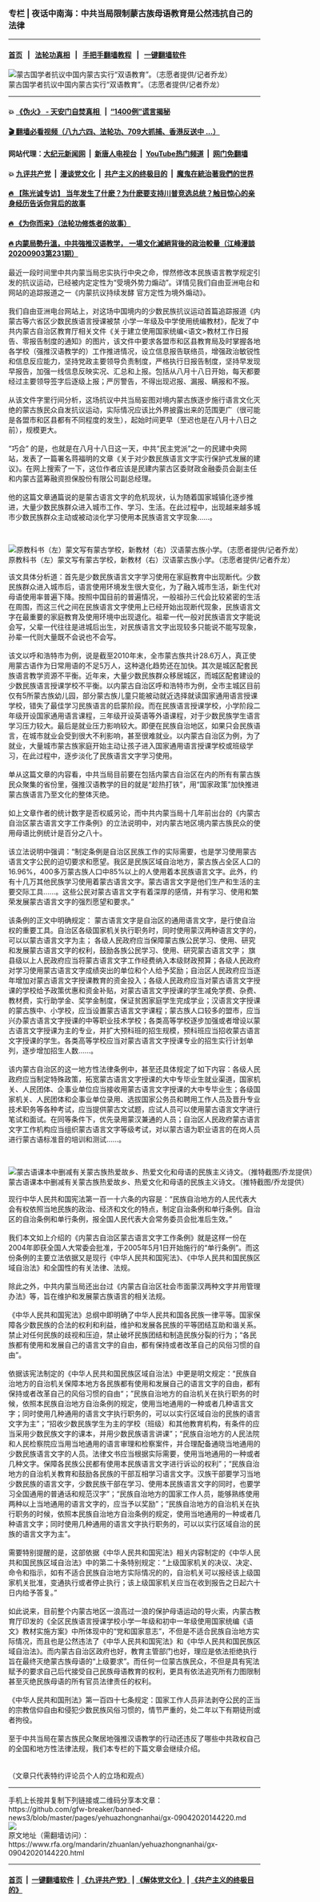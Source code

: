 ### 专栏 | 夜话中南海：中共当局限制蒙古族母语教育是公然违抗自己的法律
------------------------

#### [首页](https://github.com/gfw-breaker/banned-news3/blob/master/README.md) &nbsp;&nbsp;|&nbsp;&nbsp; [法轮功真相](https://github.com/begood0513/basic/blob/master/README.md)  &nbsp;&nbsp;|&nbsp;&nbsp; [手把手翻墙教程](https://github.com/gfw-breaker/guides/wiki)  &nbsp;&nbsp;|&nbsp;&nbsp; [一键翻墙软件](https://github.com/gfw-breaker/nogfw/blob/master/README.md)  



<div id="headerimg">
 <img alt="蒙古国学者抗议中国内蒙古实行“双语教育”。（志愿者提供/记者乔龙）" src="https://www.rfa.org/mandarin/yataibaodao/shaoshuminzu/ql-09032020064437.html/m0903-qlp3.jpg/@@images/b9f38519-bc36-4f4d-8535-3802a50624ee.jpeg" title="蒙古国学者抗议中国内蒙古实行“双语教育”。（志愿者提供/记者乔龙）"/>
 <div id="headerimgcontents">
  <div id="headerimgcaption">
   <span>
    蒙古国学者抗议中国内蒙古实行“双语教育”。（志愿者提供/记者乔龙）
   </span>
   <!-- zoomattribute -->
  </div>
  <!-- headerimgcaption -->
 </div>
 <!-- headerimagecontents -->
</div>

<hr/>


#### 💥 [《伪火》 - 天安门自焚真相 ](http://141.164.51.119:10000/videos/blog/weihuo.html)&nbsp; |&nbsp; [“1400例”谎言揭秘  ](http://141.164.51.119:10000/videos/blog/jiexi1400.html)

#### [ 🎬  翻墙必看视频（八九六四、法轮功、709大抓捕、香港反送中 ...）](https://github.com/gfw-breaker/links/blob/master/banned.md)

#### 网站代理：[大纪元新闻网](http://167.172.10.89:10080/gb/) &nbsp;|&nbsp; [新唐人电视台](http://167.172.10.89:8808/gb/)  &nbsp;|&nbsp; [YouTube热门频道](http://158.247.203.241/youtube.html) &nbsp;|&nbsp; [网门免翻墙](http://158.247.203.241:11000/show.aspx?name=ogHome)

#### 💥 [九评共产党](http://141.164.51.119:10000/videos/res/jiuping/)&nbsp; |&nbsp; [漫谈党文化](http://141.164.51.119:10000/videos/res/mtdwh/)&nbsp; |&nbsp; [共产主义的终极目的](http://141.164.51.119:10000/videos/res/zjmd/)&nbsp; |&nbsp; [魔鬼在統治著我們的世界](http://141.164.51.119:10000/videos/res/TheSpecter/)  

#### [ 🔥  【陈光诚专访】 当年发生了什麽？为什麽要支持川普竞选总统？触目惊心的亲身经历告诉你背后的故事](http://141.164.51.119:10000/videos/news/cgc02.html)

#### [ 🔥  《为你而来》（法轮功修炼者的故事）](http://141.164.51.119:10000/videos/news/ComingForYou.html)

#### [ 🔥  内蒙局勢升溫，中共強推汉语教学， 一場文化滅絕背後的政治較量（江峰漫談20200903第231期）](http://141.164.51.119:10000/videos/news/jf03.html)

<div id="storytext">
 <div>
  <div class="slot_header">
  </div>
 </div>
 <p>
  最近一段时间里中共内蒙当局忠实执行中央之命，悍然修改本民族语言教学规定引发的抗议运动，已经被内定定性为“受境外势力煽动”。详情见我们自由亚洲电台和网站的追踪报道之一《内蒙抗议持续发酵 官方定性为境外煽动》。
  <br/>
  <br/>
  我们自由亚洲电台网站上，对这场中国境内的少数民族抗议运动首篇追踪报道《内蒙古等六省区少数民族语言授课被禁 小学一年级及中学使用统编教材》，配发了中共内蒙古自治区教育厅相关文件《关于建立使用国家统编&lt;语文&gt;教材工作日报告、零报告制度的通知》的图片，该文件中要求各盟市和区县教育局及时掌握各地各学校（强推汉语教学的）工作推进情况，设立信息报告联络员，增强政治敏锐性和信息反应能力，坚持党政主要领导负责制度，严格执行日报告制度，坚持早发现早报告，加强一线信息反映实况、汇总和上报。包括从八月十八日开始，每天都要经过主要领导签字后逐级上报；严厉警告，不得出现迟报、漏报、瞒报和不报。
  <br/>
  <br/>
  从该文件字里行间分析，这场抗议中共当局妄图对境内蒙古族逐步施行语言文化灭绝的蒙古族民众自发抗议运动，实际情况应该比外界披露出来的范围更广（很可能是各盟市和区县都有不同程度的发生），起始时间更早（至迟也是在八月十八日之前），规模更大。
  <br/>
  <br/>
  “巧合” 的是，也就是在八月十八日这一天，中共“民主党派”之一的民建中央网站，发表了一篇署名蒋福明的文章《关于对少数民族语言文字实行保护式发展的建议》。在网上搜索了一下，这位作者应该是民建内蒙古区委财政金融委员会副主任和内蒙古蓝筹融资担保股份有限公司副总经理。
  <br/>
  <br/>
  他的这篇文章通篇说的是蒙古语言文字的危机现状，认为随着国家城镇化逐步推进，大量少数民族群众进入城市工作、学习、生活。在此过程中，出现越来越多城市少数民族群众主动或被动淡化学习使用本民族语言文字现象……。
 </p>
 <p>
  <br/>
  <div class="image-inline captioned" style="width:1418px;">
   <div style="width:1418px;">
    <img alt="原教科书（左）蒙文写有蒙古学校，新教材（右）汉语蒙古族小学。（志愿者提供/记者乔龙）" src="https://www.rfa.org/mandarin/yataibaodao/shaoshuminzu/ql-09032020064437.html/m0903-qlp1.jpg" title="原教科书（左）蒙文写有蒙古学校，新教材（右）汉语蒙古族小学。（志愿者提供/记者乔龙）"/>
   </div>
   <div class="image-caption">
    <span style="width:1418px;">
     原教科书（左）蒙文写有蒙古学校，新教材（右）汉语蒙古族小学。（志愿者提供/记者乔龙）
    </span>
    <span class="copyright">
    </span>
   </div>
  </div>
 </p>
 <p>
  该文具体分析道：首先是少数民族语言文字学习使用在家庭教育中出现断代。少数民族群众进入城市后，语言使用环境发生很大变化，为了融入城市生活，新生代对母语使用率普遍下降。按照中国目前的普遍情况，一般祖孙三代会比较紧密的生活在周围，而这三代之间在民族语言文字使用上已经开始出现断代现象，民族语言文字在最重要的家庭教育及使用环境中出现退化。祖辈一代一般对民族语言文字能说会写，父辈一代往往是进城后出生，对民族语言文字出现较多只能说不能写现象，孙辈一代则大量既不会说也不会写。
  <br/>
  <br/>
  该文以呼和浩特市为例，说是截至2010年末，全市蒙古族共计28.6万人，真正使用蒙古语作为日常用语的不足5万人，这种退化趋势还在加快。其次是城区配套民族语言教学资源不平衡。近年来，大量少数民族群众移居城区，而城区配套建设的少数民族语言授课学校不平衡。以内蒙古自治区呼和浩特市为例，全市主城区目前仅有5所蒙古族幼儿园，部分蒙古族儿童只能被动就近选择就读国家通用语言授课学校，错失了最佳学习民族语言的启蒙阶段。而在民族语言授课学校，小学阶段二年级开设国家通用语言课程，三年级开设英语等外语课程，对于少数民族学生语言学习压力较大。最后是就业压力影响较大。即便在民族自治地区，如果只会民族语言，在城市就业会受到很大不利影响，甚至很难就业。以内蒙古自治区为例，为了就业，大量城市蒙古族家庭开始主动让孩子进入国家通用语言授课学校或班级学习，在此过程中，逐步淡化了民族语言文字学习使用。
  <br/>
  <br/>
  单从这篇文章的内容看，中共当局目前要在包括内蒙古自治区在内的所有有蒙古族民众聚集的省份里，强推汉语教学的目的就是“趁热打铁”，用“国家政策”加快推进蒙古族语言乃至文化的整体灭绝。
  <br/>
  <br/>
  如上文章作者的统计数字是否权威另论，而中共内蒙当局十几年前出台的《内蒙古自治区蒙古语言文字工作条例》的立法说明中，对内蒙古地区境内蒙古族民众的使用母语比例统计是百分之八十。
  <br/>
  <br/>
  该立法说明中强调：“制定条例是自治区民族工作的实际需要，也是学习使用蒙古语言文字公民的迫切要求和愿望。我区是民族区域自治地方，蒙古族占全区人口的16.96%，400多万蒙古族人口中85%以上的人使用着本民族语言文字。此外，约有十几万其他民族学习使用着蒙古语言文字。蒙古语言文字是他们生产和生活的主要交际工具……。这些公民对蒙古语言文字有着深厚的感情，并有学习、使用和繁荣发展蒙古语言文字的强烈愿望和要求。”
  <br/>
  <br/>
  该条例的正文中明确规定： 蒙古语言文字是自治区的通用语言文字，是行使自治权的重要工具。自治区各级国家机关执行职务时，同时使用蒙汉两种语言文字的，可以以蒙古语言文字为主； 各级人民政府应当保障蒙古族公民学习、使用、研究和发展蒙古语言文字的权利，鼓励各族公民学习、使用、研究蒙古语言文字； 旗县级以上人民政府应当将蒙古语言文字工作经费纳入本级财政预算；各级人民政府对学习使用蒙古语言文字成绩突出的单位和个人给予奖励；自治区人民政府应当逐年增加对蒙古语言文字授课教育的资金投入；各级人民政府应当对蒙古语言文字授课的学校给予政策优惠和资金补贴，对蒙古语言文字授课的学生减免学费、杂费、教材费，实行助学金、奖学金制度，保证贫困家庭学生完成学业；汉语言文字授课的蒙古族中、小学校，应当设置蒙古语言文字课程；蒙古族人口较多的盟市，应当兴办蒙古语言文字授课的中等职业技术学校；各类高等学校逐步加强或者增设以蒙古语言文字授课为主的专业，并扩大预科班的招生规模，预科班应当招收蒙古语言文字授课的学生。各类高等学校应当对蒙古语言文字授课专业的招生实行计划单列，逐步增加招生人数……。
  <br/>
  <br/>
  该内蒙古自治区的这一地方性法律条例中，甚至还具体规定了如下内容：各级人民政府应当制定特殊政策，拓宽蒙古语言文字授课的大中专毕业生就业渠道，国家机关、人民团体、企事业单位应当接收用蒙古语言文字授课的大中专毕业生；各级国家机关、人民团体和企事业单位录用、选拔国家公务员和聘用工作人员及晋升专业技术职务等各种考试，应当提供蒙古文试题，应试人员可以使用蒙古语言文字进行笔试和面试。在同等条件下，优先录用蒙汉兼通的人员；自治区人民政府蒙古语言文字工作机构应当组织蒙古语言文字等级考试，对以蒙古语为职业语言的在岗人员进行蒙古语标准音的培训和测试……。
 </p>
 <p>
  <br/>
  <div class="image-inline captioned" style="width:800px;">
   <div style="width:800px;">
    <img alt="蒙古语课本中删减有关蒙古族热爱故乡、热爱文化和母语的民族主义诗文。（推特截图/乔龙提供）" src="https://www.rfa.org/mandarin/yataibaodao/shaoshuminzu/ql-09032020064437.html/m0903-qlp4.jpg" title="蒙古语课本中删减有关蒙古族热爱故乡、热爱文化和母语的民族主义诗文。（推特截图/乔龙提供）"/>
   </div>
   <div class="image-caption">
    <span style="width:800px;">
     蒙古语课本中删减有关蒙古族热爱故乡、热爱文化和母语的民族主义诗文。（推特截图/乔龙提供）
    </span>
    <span class="copyright">
    </span>
   </div>
  </div>
 </p>
 <p>
  现行中华人民共和国宪法第一百一十六条的内容是：“民族自治地方的人民代表大会有权依照当地民族的政治、经济和文化的特点，制定自治条例和单行条例。自治区的自治条例和单行条例，报全国人民代表大会常务委员会批准后生效。”
  <br/>
  <br/>
  我们本文如上介绍的《内蒙古自治区蒙古语言文字工作条例》就是这样一份在2004年即获全国人大常委会批准，于2005年5月1日开始施行的“单行条例”。而这份条例的主要立法依据又是现行《中华人民共和国宪法》、《中华人民共和国民族区域自治法》和全国性的有关法律、法规。
  <br/>
  <br/>
  除此之外，中共内蒙当局还出台过《内蒙古自治区社会市面蒙汉两种文字并用管理办法》等，旨在维护和发展蒙古族语言的相关法规。
  <br/>
  <br/>
  《中华人民共和国宪法》总纲中即明确了中华人民共和国各民族一律平等。国家保障各少数民族的合法的权利和利益，维护和发展各民族的平等团结互助和谐关系。禁止对任何民族的歧视和压迫，禁止破坏民族团结和制造民族分裂的行为；“各民族都有使用和发展自己的语言文字的自由，都有保持或者改革自己的风俗习惯的自由”。
  <br/>
  <br/>
  依据该宪法制定的《中华人民共和国民族区域自治法》中更是明文规定：“民族自治地方的自治机关保障本地方各民族都有使用和发展自己的语言文字的自由，都有保持或者改革自己的风俗习惯的自由“；”民族自治地方的自治机关在执行职务的时候，依照本民族自治地方自治条例的规定，使用当地通用的一种或者几种语言文字；同时使用几种通用的语言文字执行职务的，可以以实行区域自治的民族的语言文字为主”；“招收少数民族学生为主的学校（班级）和其他教育机构，有条件的应当采用少数民族文字的课本，并用少数民族语言讲课”；“民族自治地方的人民法院和人民检察院应当用当地通用的语言审理和检察案件，并合理配备通晓当地通用的少数民族语言文字的人员。法律文书应当根据实际需要，使用当地通用的一种或者几种文字。保障各民族公民都有使用本民族语言文字进行诉讼的权利”；“民族自治地方的自治机关教育和鼓励各民族的干部互相学习语言文字。汉族干部要学习当地少数民族的语言文字，少数民族干部在学习、使用本民族语言文字的同时，也要学习全国通用的普通话和规范汉字”；“民族自治地方的国家工作人员，能够熟练使用两种以上当地通用的语言文字的，应当予以奖励”；“民族自治地方的自治机关在执行职务的时候，依照本民族自治地方自治条例的规定，使用当地通用的一种或者几种语言文字；同时使用几种通用的语言文字执行职务的，可以以实行区域自治的民族的语言文字为主”。
  <br/>
  <br/>
  需要特别提醒的是，这部依据《中华人民共和国宪法》相关内容制定的《中华人民共和国民族区域自治法》中的第二十条特别规定：“上级国家机关的决议、决定、命令和指示，如有不适合民族自治地方实际情况的的，自治机关可以报经该上级国家机关批准，变通执行或者停止执行；该上级国家机关应当在收到报告之日起六十日内给予答复。”
  <br/>
  <br/>
  如此说来，目前整个内蒙古地区一浪高过一浪的保护母语运动的导火索，内蒙古教育厅印发的《全区民族语言授课学校小学一年级和初中一年级使用国家统编《语文》教材实施方案》中所体现中的“党和国家意志”，不但是不适合民族自治地方实际情况，而且也是公然违法了《中华人民共和国宪法》和《中华人民共和国民族区域自治法》。而内蒙古自治区政府也好，教育主管部门也好，理应是依法拒绝执行旨在最终灭绝蒙古族母语的“上级要求”。而任何一位蒙古族民众，不但是具有宪法赋予的要求自己后代接受自己民族母语教育的权利，更具有依法追究所有力图限制甚至灭绝民族母语的所有官员法律责任的权利。
  <br/>
  <br/>
  《中华人民共和国刑法》第一百四十七条规定：国家工作人员非法剥夺公民的正当的宗教信仰自由和侵犯少数民族风俗习惯的，情节严重的，处二年以下有期徒刑或者拘役。
  <br/>
  <br/>
  至于中共当局在蒙古族民众聚居地强推汉语教学的行动还违反了哪些中共政权自己的全国和地方性法律法规，我们本专栏的下篇文章会继续介绍。
  <br/>
  <br/>
  <br/>
  （文章只代表特约评论员个人的立场和观点）
 </p>
</div>

<hr/>
手机上长按并复制下列链接或二维码分享本文章：<br/>
https://github.com/gfw-breaker/banned-news3/blob/master/pages/yehuazhongnanhai/gx-09042020144220.md <br/>
<a href='https://github.com/gfw-breaker/banned-news3/blob/master/pages/yehuazhongnanhai/gx-09042020144220.md'><img src='https://github.com/gfw-breaker/banned-news3/blob/master/pages/yehuazhongnanhai/gx-09042020144220.md.png'/></a> <br/>
原文地址（需翻墙访问）：https://www.rfa.org/mandarin/zhuanlan/yehuazhongnanhai/gx-09042020144220.html


------------------------
#### [首页](https://github.com/gfw-breaker/banned-news3/blob/master/README.md) &nbsp;|&nbsp; [一键翻墙软件](https://github.com/gfw-breaker/nogfw/blob/master/README.md) &nbsp;| [《九评共产党》](https://github.com/gfw-breaker/9ping.md/blob/master/README.md#九评之一评共产党是什么) | [《解体党文化》](https://github.com/gfw-breaker/jtdwh.md/blob/master/README.md) | [《共产主义的终极目的》](https://github.com/gfw-breaker/gczydzjmd.md/blob/master/README.md)


<img src='http://gfw-breaker.win/banned-news3/pages/yehuazhongnanhai/gx-09042020144220.md' width='0px' height='0px'/>